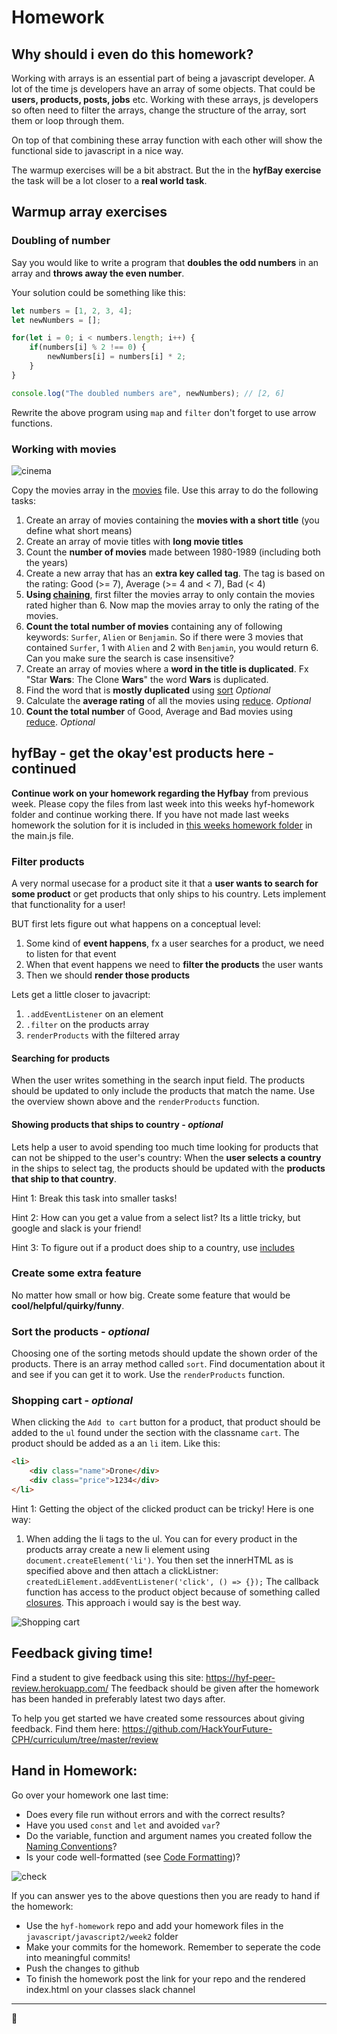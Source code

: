 # Homework

## Why should i even do this homework?
Working with arrays is an essential part of being a javascript developer. A lot of the time js developers have an array of some objects. That could be **users, products, posts, jobs** etc. Working with these arrays, js developers so often need to filter the arrays, change the structure of the array, sort them or loop through them. 

On top of that combining these array function with each other will show the functional side to javascript in a nice way. 

The warmup exercises will be a bit abstract. But the in the **hyfBay exercise** the task will be a lot closer to a **real world task**. 

## Warmup array exercises

### Doubling of number
Say you would like to write a program that **doubles the odd numbers** in an array and **throws away the even number**.

Your solution could be something like this:
```js
let numbers = [1, 2, 3, 4];
let newNumbers = [];

for(let i = 0; i < numbers.length; i++) {
    if(numbers[i] % 2 !== 0) {
        newNumbers[i] = numbers[i] * 2;
    }
}

console.log("The doubled numbers are", newNumbers); // [2, 6]
```

Rewrite the above program using `map` and `filter` don't forget to use arrow functions.

### Working with movies
![cinema](https://media.giphy.com/media/l6mBchxYZc7Sw/giphy.gif)

Copy the movies array in the [movies](homework/movies.js) file. Use this array to do the following tasks:
1. Create an array of movies containing the **movies with a short title** (you define what short means)
2. Create an array of movie titles with **long movie titles**
3. Count the **number of movies** made between 1980-1989 (including both the years)
4. Create a new array that has an **extra key called tag**. The tag is based on the rating: Good (>= 7), Average (>= 4 and < 7), Bad (< 4)
5. **Using [chaining](readme.md#Chaining)**, first filter the movies array to only contain the movies rated higher than 6. Now map the movies array to only the rating of the movies.
6. **Count the total number of movies** containing any of following keywords: `Surfer`, `Alien` or `Benjamin`. So if there were 3 movies that contained `Surfer`, 1 with `Alien` and 2 with `Benjamin`, you would return 6. Can you make sure the search is case insensitive? 
7. Create an array of movies where a **word in the title is duplicated**. Fx "Star **Wars**: The Clone **Wars**" the word **Wars** is duplicated. 
8. Find the word that is **mostly duplicated** using [sort](https://developer.mozilla.org/en-US/docs/Web/JavaScript/Reference/Global_Objects/Array/sort) *Optional*
9. Calculate the **average rating** of all the movies using [reduce](https://developer.mozilla.org/en-US/docs/Web/JavaScript/Reference/Global_Objects/Array/Reduce). *Optional*
10. **Count the total number** of Good, Average and Bad movies using [reduce](https://developer.mozilla.org/en-US/docs/Web/JavaScript/Reference/Global_Objects/Array/Reduce). *Optional*


## hyfBay - get the okay'est products here - continued
**Continue work on your homework regarding the Hyfbay** from previous week. Please copy the files from last week into this weeks hyf-homework folder and continue working there. If you have not made last weeks homework the solution for it is included in [this weeks homework folder](homework/hyf-bay) in the main.js file. 

### Filter products
A very normal usecase for a product site it that a **user wants to search for some product** or get products that only ships to his country. Lets implement that functionality for a user!

BUT first lets figure out what happens on a conceptual level:
1. Some kind of **event happens**, fx a user searches for a product, we need to listen for that event
2. When that event happens we need to **filter the products** the user wants
3. Then we should **render those products**

Lets get a little closer to javacript:
1. `.addEventListener` on an element
2. `.filter` on the products array
3. `renderProducts` with the filtered array

#### Searching for products
When the user writes something in the search input field. The products should be updated to only include the products that match the name. Use the overview shown above and the `renderProducts` function.

#### Showing products that ships to country - *optional*
Lets help a user to avoid spending too much time looking for products that can not be shipped to the user's country: When the **user selects a country** in the ships to select tag, the products should be updated with the **products that ship to that country**. 

Hint 1: Break this task into smaller tasks!

Hint 2: How can you get a value from a select list? Its a little tricky, but google and slack is your friend!

Hint 3: To figure out if a product does ship to a country, use [includes](https://developer.mozilla.org/en-US/docs/Web/JavaScript/Reference/Global_Objects/Array/includes)

### Create some extra feature
No matter how small or how big. Create some feature that would be **cool/helpful/quirky/funny**. 

### Sort the products - *optional*
Choosing one of the sorting metods should update the shown order of the products. There is an array method called `sort`. Find documentation about it and see if you can get it to work. Use the `renderProducts` function.

### Shopping cart - *optional*
When clicking the `Add to cart` button for a product, that product should be added to the `ul` found under the section with the classname `cart`. The product should be added as a an `li` item. Like this:

```html
<li>
    <div class="name">Drone</div>
    <div class="price">1234</div>
</li>
```
Hint 1: Getting the object of the clicked product can be tricky! Here is one way:
1. When adding the li tags to the ul. You can for every product in the products array create a new li element using `document.createElement('li')`. You then set the innerHTML as is specified above and then attach a clickListner: `createdLiElement.addEventListener('click', () => {});` The callback function has access to the product object because of something called [closures](https://www.youtube.com/watch?v=1JsJx1x35c0). This approach i would say is the best way.

![Shopping cart](https://media.giphy.com/media/8PA8Ew3nw97yg/giphy.gif)

## Feedback giving time!
Find a student to give feedback using this site: https://hyf-peer-review.herokuapp.com/
The feedback should be given after the homework has been handed in preferably latest two days after.
 
To help you get started we have created some ressources about giving feedback. Find them here: https://github.com/HackYourFuture-CPH/curriculum/tree/master/review

## Hand in Homework:
Go over your homework one last time:

- Does every file run without errors and with the correct results?
- Have you used `const` and `let` and avoided `var`?
- Do the variable, function and argument names you created follow the [Naming Conventions](https://github.com/HackYourFuture/fundamentals/blob/master/fundamentals/naming_conventions.md)?
- Is your code well-formatted (see [Code Formatting](https://github.com/HackYourFuture/fundamentals/blob/master/fundamentals/naming_conventions.md))?

![check](https://media.giphy.com/media/l4EpblDY4msVtKAOk/giphy.gif) 

If you can answer yes to the above questions then you are ready to hand if the homework: 

- Use the `hyf-homework` repo and add your homework files in the `javascript/javascript2/week2` folder
- Make your commits for the homework. Remember to seperate the code into meaningful commits!
- Push the changes to github
- To finish the homework post the link for your repo and the rendered index.html on your classes slack channel

---

🎉

